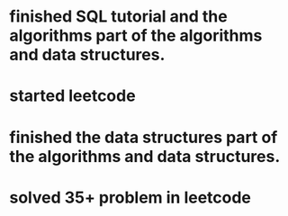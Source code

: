 # finished SQL tutorial and the algorithms part of the algorithms and data structures.

# started leetcode

# finished the data structures part of the algorithms and data structures.

# solved 35+ problem in leetcode




